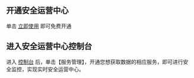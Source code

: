 ## 开通安全运营中心

单击 [立即使用](https://console.cloud.tencent.com/ssa) 即可免费开通
## 进入安全运营中心控制台

进入 [控制台](https://console.cloud.tencent.com/ssa) 后，单击【服务管理】，开通您想获取数据的相应服务，即可进行安全监控，实现实时安全运营中心。
